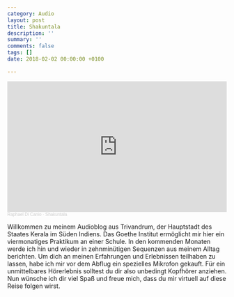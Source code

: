 ```yaml
---
category: Audio
layout: post
title: Shakuntala
description: ''
summary: ''
comments: false
tags: []
date: 2018-02-02 00:00:00 +0100

---
```

<iframe width="100%" height="300" scrolling="no" frameborder="no" allow="autoplay" src="https://w.soundcloud.com/player/?url=https%3A//api.soundcloud.com/tracks/385370381&color=%23ff5500&auto_play=false&hide_related=false&show_comments=true&show_user=true&show_reposts=false&show_teaser=true&visual=true"></iframe><div style="font-size: 10px; color: #cccccc;line-break: anywhere;word-break: normal;overflow: hidden;white-space: nowrap;text-overflow: ellipsis; font-family: Interstate,Lucida Grande,Lucida Sans Unicode,Lucida Sans,Garuda,Verdana,Tahoma,sans-serif;font-weight: 100;"><a href="https://soundcloud.com/raphael-di-canio" title="Raphael Di Canio" target="_blank" style="color: #cccccc; text-decoration: none;">Raphael Di Canio</a> · <a href="https://soundcloud.com/raphael-di-canio/shakuntala-1" title="Shakuntala" target="_blank" style="color: #cccccc; text-decoration: none;">Shakuntala</a></div>

Willkommen zu meinem Audioblog aus Trivandrum, der Hauptstadt des Staates Kerala im Süden Indiens. Das Goethe Institut ermöglicht mir hier ein viermonatiges Praktikum an einer Schule. In den kommenden Monaten werde ich hin und wieder in zehnminütigen Sequenzen aus meinem Alltag berichten. Um dich an meinen Erfahrungen und Erlebnissen teilhaben zu lassen, habe ich mir vor dem Abflug ein spezielles Mikrofon gekauft. Für ein unmittelbares Hörerlebnis solltest du dir also unbedingt Kopfhörer anziehen. Nun wünsche ich dir viel Spaß und freue mich, dass du mir virtuell auf diese Reise folgen wirst.